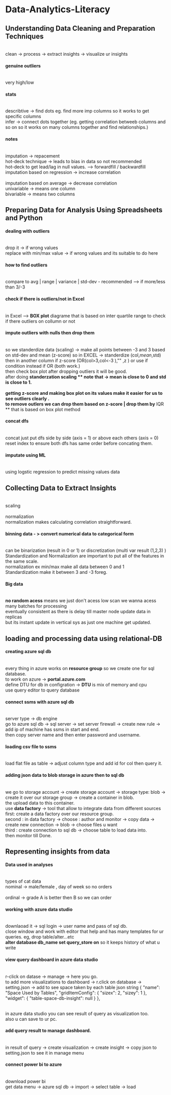 # Data-Analytics-Literacy
## Understanding Data Cleaning and Preparation Techniques
<br> clean -> process -> extract insights -> visualize ur insights
#### genuine outliers 
<br> very high/low 
#### stats 
<br> describtive -> find dots eg. find more imp columns so it works to get specific columns 
<br> infer -> connect dots together (eg. getting correlation betweeb columns and so on so it works on many columns together and find relationships.)
#### notes 
<br> imputation -> repacement
<br> hot-deck technique -> leads to bias in data so not recommended 
<br> hot-deck to get lead/lag in null values. --> forwardfill / backwardfill
<br> imputation based on regression -> increase correlation  
<br> imputation based on average -> decrease correlation 
<br> univariable -> means one column 
<br> bivariable -> means two columns 
## Preparing Data for Analysis Using Spreadsheets and Python
#### dealing with outliers
<br> drop it -> if wrong values
<br> replace with min/max value -> if wrong values and its suitable to do here 
#### how to find outliers
<br> compare to avg | range | variance | std-dev - recommended --> if more/less than 3/-3   
#### check if there is outliers/not in Excel
<br> in Excel --> **BOX plot** diagrame that is based on inter quartile range to check if there outliers on collumn or not 
#### impute outliers with nulls then drop them
<br> so we standerdize data (scaling) -> make all points between -3 and 3 based on std-dev and mean (z-score) so in EXCEL -> standerdize (col,$mean,$std)
<br> then in another column if z-score (OR(col>3,col<-3 ),"" ,z ) or use if condition instead if OR (both work.)
<br> then check box plot after dropping outliers it will be good.
<br> after doing **standerzation scaling ** note that -> mean is close to 0 and std is close to 1.  
<br> getting **z-score** and making **box plot on** its values make it easier for us to see **outliers clearly** .
<br> to **remove outlers** we can drop them based on **z-score** | drop them by** IQR ** that is based on box plot method
#### concat dfs
<br> concat just put dfs side by side (axis = 1) or above each others (axis = 0)
<br> reset index to ensure both dfs has same order before concating them.
#### imputate using ML
<br> using logstic regression to predict missing values data
## Collecting Data to Extract Insights
<br> scaling  
<br> normalization 
<br> normalization makes calculating correlation straightforward.
#### binning data - > convert numerical data to categorical form
<br> can be binarization (result in 0 or 1) or discretization (multi var result (1,2,3) )
<br> Standardization and Normalization are important to put all of the features in the same scale.
<br> normalization ex min/max make all data between 0 and 1 
<br> Standardization make it between 3 and -3 foreg.
#### Big data
<br> **no random acess** means we just don't acess low scan we wanna acess many batches for processing 
<br> eventually consistent as there is delay till master node update data in replicas <horizental scaling eg. hdfs>
<br> but its instant update in vertical sys as just one machine get updated. <vertical scaling eg.dwh > 
## loading and processing data using relational-DB 
#### creating azure sql db
<br> every thing in azure works on **resource group** so we create one for sql database.
<br> to work on azure ->  **portal.azure.com**
<br> define DTU for db in configration -> **DTU** is mix of memory and cpu 
<br> use query editor to query database 
#### connect ssms with azure sql db
<br> server type -> db engine 
<br> go to azure sql db -> sql server -> set server firewall -> create new rule  -> add ip of machine has ssms in start and end.
<br> then copy server name  and then enter password and username.
#### loading csv file to ssms
<br> load flat file as table -> adjust column type and add id for col then query it.
#### adding json data to blob storage in azure  then to sql db
<br> we go to storage account -> create storage account -> storage type: blob -> create it over our storage group -> create a container in blob.
<br> the upload data to this container. 
<br> use **data factory** -> tool that allow to integrate data from different sources 
<br> first: create a data factory over our resource group.
<br> second : in data factory -> choose : author and monitor -> copy data  -> create new connection -> blob -> choose files u want
<br> third : create connection to sql db -> choose table to load data into.
<br> then monitor till Done.
## Representing insights from data 
#### Data used in analyses 
<br> types of cat data
<br> nominal -> male/female , day of week so no orders         
<br> ordinal -> grade A is better then B so we can order
#### working with azure data studio
<br> downlaoad it -> sql login -> user name and pass of sql db.
<br> close window and work with editor that help and has many templates for ur queries. eg, drop table/alter...etc
<br> **alter database db_name set query_store on** so it keeps history of what u write        
#### view query dashboard in azure data studio
<br> r-click on datase -> manage -> here you go.
<br> to add more visualizations to dashboard -> r.click on database -> setting.json -> add to see space taken by each table json string 
  {
         "name": "Space Used by Tables",
         "gridItemConfig": {
             "sizex": 2,
             "sizey": 1
         },
         "widget": {
             "table-space-db-insight": null
         }
     },
  
<br> in azure data studio you can see result of query as visualization too. 
<br> also u can save to ur pc.
#### add query result to manage dashboard.
<br>  in result of query -> create visualization -> create insight -> copy json to setting.json to see it in manage menu
####  connect power bi to azure 
<br> download power bi
<br> get data menu -> azure sql db -> import -> select table -> load 
<br> 
<br>
<br>
<br>
<br>
<br>
<br>
<br>
<br>
<br>
<br>
<br>
<br>
<br>
<br>
<br>
<br>
<br>
<br>
<br>
<br>
<br>
<br>
<br>
<br>
<br>
<br>
<br>
<br>
<br>
<br>
<br>
<br>
<br>
<br>
<br>
<br>
<br>
<br>
<br>
<br>
<br>
<br>
<br>
<br>
<br>
<br>
<br>
<br>
<br>
<br>
<br>
<br>
<br>
<br>
<br>
<br>
<br>
<br>
<br>
<br>
<br>
<br>
<br>
<br>
<br>
<br>
<br>
<br>
<br>
<br>
<br>
<br>
<br>
<br>
<br>
<br>
<br>
<br>
<br>
<br>
<br>
<br>
<br>
<br>
<br>
<br>
<br>
<br>
<br>
<br>
<br>
<br>
<br>
<br>
<br>
<br>
<br>
<br>
